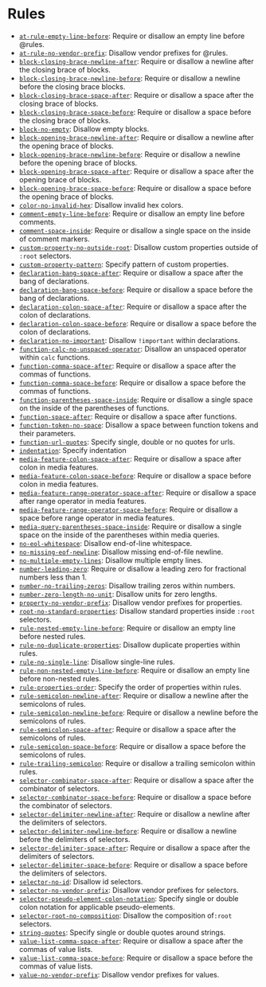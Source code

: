 # Rules

* [`at-rule-empty-line-before`](../src/rules/at-rule-empty-line-before/README.md): Require or disallow an empty line before @rules.
* [`at-rule-no-vendor-prefix`](../src/rules/at-rule-no-vendor-prefix/README.md): Disallow vendor prefixes for @rules.
* [`block-closing-brace-newline-after`](../src/rules/block-closing-brace-newline-after/README.md): Require or disallow a newline after the closing brace of blocks.
* [`block-closing-brace-newline-before`](../src/rules/block-closing-brace-newline-before/README.md): Require or disallow a newline before the closing brace blocks.
* [`block-closing-brace-space-after`](../src/rules/block-closing-brace-space-after/README.md): Require or disallow a space after the closing brace of blocks.
* [`block-closing-brace-space-before`](../src/rules/block-closing-brace-space-before/README.md): Require or disallow a space before the closing brace of blocks.
* [`block-no-empty`](../src/rules/block-no-empty/README.md): Disallow empty blocks.
* [`block-opening-brace-newline-after`](../src/rules/block-opening-brace-newline-after/README.md): Require or disallow a newline after the opening brace of blocks.
* [`block-opening-brace-newline-before`](../src/rules/block-opening-brace-newline-before/README.md): Require or disallow a newline before the opening brace of blocks.
* [`block-opening-brace-space-after`](../src/rules/block-opening-brace-space-after/README.md): Require or disallow a space after the opening brace of blocks.
* [`block-opening-brace-space-before`](../src/rules/block-opening-brace-space-before/README.md): Require or disallow a space before the opening brace of blocks.
* [`color-no-invalid-hex`](../src/rules/color-no-invalid-hex/README.md): Disallow invalid hex colors.
* [`comment-empty-line-before`](../src/rules/comment-empty-line-before/README.md): Require or disallow an empty line before comments.
* [`comment-space-inside`](../src/rules/comment-space-inside/README.md): Require or disallow a single space on the inside of comment markers.
* [`custom-property-no-outside-root`](../src/rules/custom-property-no-outside-root/README.md): Disallow custom properties outside of `:root` selectors.
* [`custom-property-pattern`](../src/rules/custom-property-pattern/README.md): Specify pattern of custom properties.
* [`declaration-bang-space-after`](../src/rules/declaration-bang-space-after/README.md): Require or disallow a space after the bang of declarations.
* [`declaration-bang-space-before`](../src/rules/declaration-bang-space-before/README.md): Require or disallow a space before the bang of declarations.
* [`declaration-colon-space-after`](../src/rules/declaration-colon-space-after/README.md): Require or disallow a space after the colon of declarations.
* [`declaration-colon-space-before`](../src/rules/declaration-colon-space-before/README.md): Require or disallow a space before the colon of declarations.
* [`declaration-no-important`](../src/rules/declaration-no-important/README.md): Disallow `!important` within declarations.
* [`function-calc-no-unspaced-operator`](../src/rules/function-calc-no-unspaced-operator/README.md): Disallow an unspaced operator within `calc` functions.
* [`function-comma-space-after`](../src/rules/function-comma-space-after/README.md): Require or disallow a space after the commas of functions.
* [`function-comma-space-before`](../src/rules/function-comma-space-before/README.md): Require or disallow a space before the commas of functions.
* [`function-parentheses-space-inside`](../src/rules/function-parentheses-space-inside/README.md): Require or disallow a single space on the inside of the parentheses of functions.
* [`function-space-after`](../src/rules/function-space-after/README.md): Require or disallow a space after functions.
* [`function-token-no-space`](../src/rules/function-token-no-space/README.md): Disallow a space between function tokens and their parameters.
* [`function-url-quotes`](../src/rules/function-url-quotes/README.md): Specify single, double or no quotes for urls.
* [`indentation`](../src/rules/indentation/README.md): Specify indentation
* [`media-feature-colon-space-after`](../src/rules/media-feature-colon-space-after/README.md): Require or disallow a space after colon in media features.
* [`media-feature-colon-space-before`](../src/rules/media-feature-colon-space-before/README.md): Require or disallow a space before colon in media features.
* [`media-feature-range-operator-space-after`](../src/rules/media-feature-range-operator-space-after/README.md): Require or disallow a space after range operator in media features.
* [`media-feature-range-operator-space-before`](../src/rules/media-feature-range-operator-space-before/README.md): Require or disallow a space before range operator in media features.
* [`media-query-parentheses-space-inside`](../src/rules/media-query-parentheses-space-inside/README.md): Require or disallow a single space on the inside of the parentheses within media queries.
* [`no-eol-whitespace`](../src/rules/no-eol-whitespace/README.md): Disallow end-of-line whitespace.
* [`no-missing-eof-newline`](../src/rules/no-missing-eof-newline/README.md): Disallow missing end-of-file newline.
* [`no-multiple-empty-lines`](../src/rules/no-multiple-empty-lines/README.md): Disallow multiple empty lines.
* [`number-leading-zero`](../src/rules/number-leading-zero/README.md): Require or disallow a leading zero for fractional numbers less than 1.
* [`number-no-trailing-zeros`](../src/rules/number-no-trailing-zeros/README.md): Disallow trailing zeros within numbers.
* [`number-zero-length-no-unit`](../src/rules/number-zero-length-no-unit/README.md): Disallow units for zero lengths.
* [`property-no-vendor-prefix`](../src/rules/property-no-vendor-prefix/README.md): Disallow vendor prefixes for properties.
* [`root-no-standard-properties`](../src/rules/root-no-standard-properties/README.md): Disallow standard properties inside `:root` selectors.
* [`rule-nested-empty-line-before`](../src/rules/rule-nested-empty-line-before/README.md): Require or disallow an empty line before nested rules.
* [`rule-no-duplicate-properties`](../src/rules/rule-no-duplicate-properties/README.md): Disallow duplicate properties within rules.
* [`rule-no-single-line`](../src/rules/rule-no-single-line/README.md): Disallow single-line rules.
* [`rule-non-nested-empty-line-before`](../src/rules/rule-non-nested-empty-line-before/README.md): Require or disallow an empty line before non-nested rules.
* [`rule-properties-order`](../src/rules/rule-properties-order/README.md): Specify the order of properties within rules.
* [`rule-semicolon-newline-after`](../src/rules/rule-semicolon-newline-after/README.md): Require or disallow a newline after the semicolons of rules.
* [`rule-semicolon-newline-before`](../src/rules/rule-semicolon-newline-before/README.md): Require or disallow a newline before the semicolons of rules.
* [`rule-semicolon-space-after`](../src/rules/rule-semicolon-space-after/README.md): Require or disallow a space after the semicolons of rules.
* [`rule-semicolon-space-before`](../src/rules/rule-semicolon-space-before/README.md): Require or disallow a space before the semicolons of rules.
* [`rule-trailing-semicolon`](../src/rules/rule-trailing-semicolon/README.md): Require or disallow a trailing semicolon within rules.
* [`selector-combinator-space-after`](../src/rules/selector-combinator-space-after/README.md): Require or disallow a space after the combinator of selectors.
* [`selector-combinator-space-before`](../src/rules/selector-combinator-space-before/README.md): Require or disallow a space before the combinator of selectors.
* [`selector-delimiter-newline-after`](../src/rules/selector-delimiter-newline-after/README.md): Require or disallow a newline after the delimiters of selectors.
* [`selector-delimiter-newline-before`](../src/rules/selector-delimiter-newline-before/README.md): Require or disallow a newline before the delimiters of selectors.
* [`selector-delimiter-space-after`](../src/rules/selector-delimiter-space-after/README.md): Require or disallow a space after the delimiters of selectors.
* [`selector-delimiter-space-before`](../src/rules/selector-delimiter-space-before/README.md): Require or disallow a space before the delimiters of selectors.
* [`selector-no-id`](../src/rules/selector-no-id/README.md): Disallow id selectors.
* [`selector-no-vendor-prefix`](../src/rules/selector-no-vendor-prefix/README.md): Disallow vendor prefixes for selectors.
* [`selector-pseudo-element-colon-notation`](../src/rules/selector-pseudo-element-colon-notation/README.md): Specify single or double colon notation for applicable pseudo-elements.
* [`selector-root-no-composition`](../src/rules/selector-root-no-composition/README.md): Disallow the composition of`:root` selectors.
* [`string-quotes`](../src/rules/string-quotes/README.md): Specify single or double quotes around strings.
* [`value-list-comma-space-after`](../src/rules/value-list-comma-space-after/README.md): Require or disallow a space after the commas of value lists.
* [`value-list-comma-space-before`](../src/rules/value-list-comma-space-before/README.md): Require or disallow a space before the commas of value lists.
* [`value-no-vendor-prefix`](../src/rules/value-no-vendor-prefix/README.md): Disallow vendor prefixes for values.
